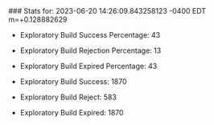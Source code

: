 <!DOCTYPE html>
<html>
	<head>
		<meta charset="utf-8">
		<title>i2p-stats</title>
	</head>
	<body>
### Stats for: 2023-06-20 14:26:09.843258123 -0400 EDT m=+0.128882629

 - Exploratory Build Success Percentage: 43
 - Exploratory Build Rejection Percentage: 13
 - Exploratory Build Expired Percentage: 43
 - Exploratory Build Success: 1870
 - Exploratory Build Reject: 583
 - Exploratory Build Expired: 1870

	</body>
</html>